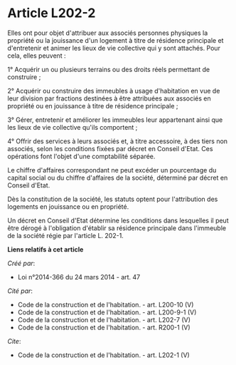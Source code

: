 # Article L202-2

Elles ont pour objet d'attribuer aux associés personnes physiques la propriété ou la jouissance d'un logement à titre de
résidence principale et d'entretenir et animer les lieux de vie collective qui y sont attachés. Pour cela, elles peuvent : 

1° Acquérir un ou plusieurs terrains ou des droits réels permettant de construire ; 

2° Acquérir ou construire des immeubles à usage d'habitation en vue de leur division par fractions destinées à être
attribuées aux associés en propriété ou en jouissance à titre de résidence principale ; 

3° Gérer, entretenir et améliorer les immeubles leur appartenant ainsi que les lieux de vie collective qu'ils comportent ; 

4° Offrir des services à leurs associés et, à titre accessoire, à des tiers non associés, selon les conditions fixées par
décret en Conseil d'Etat. Ces opérations font l'objet d'une comptabilité séparée. 

Le chiffre d'affaires correspondant ne peut excéder un pourcentage du capital social ou du chiffre d'affaires de la société,
déterminé par décret en Conseil d'Etat. 

Dès la constitution de la société, les statuts optent pour l'attribution des logements en jouissance ou en propriété. 

Un décret en Conseil d'Etat détermine les conditions dans lesquelles il peut être dérogé à l'obligation d'établir sa
résidence principale dans l'immeuble de la société régie par l'article L. 202-1.

**Liens relatifs à cet article**

_Créé par_:

  - Loi n°2014-366 du 24 mars 2014 - art. 47

_Cité par_:

  - Code de la construction et de l'habitation. - art. L200-10 (V)
  - Code de la construction et de l'habitation. - art. L200-9-1 (V)
  - Code de la construction et de l'habitation. - art. L202-7 (V)
  - Code de la construction et de l'habitation. - art. R200-1 (V)

_Cite_:

  - Code de la construction et de l'habitation. - art. L202-1 (V)
